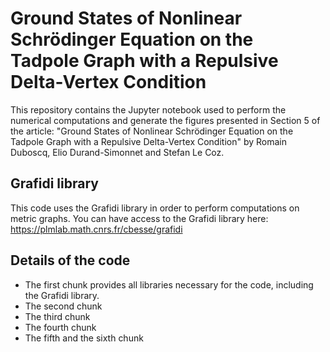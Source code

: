 # Ground States of Nonlinear Schrödinger Equation on the Tadpole Graph with a Repulsive Delta-Vertex Condition

This repository contains the Jupyter notebook used to perform the numerical computations and generate the figures presented in Section 5 of the article: "Ground States of Nonlinear Schrödinger Equation on the Tadpole Graph with a Repulsive Delta-Vertex Condition" by Romain Duboscq, Elio Durand-Simonnet and Stefan Le Coz.

## Grafidi library

This code uses the Grafidi library in order to perform computations on metric graphs. You can have access to the Grafidi library here:
https://plmlab.math.cnrs.fr/cbesse/grafidi

## Details of the code
- The first chunk provides all libraries necessary for the code, including the Grafidi library.
- The second chunk
- The third chunk
- The fourth chunk
- The fifth and the sixth chunk 


